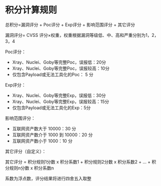 # 积分计算规则

总积分=漏洞评分 + Poc评分 + Exp评分 + 影响范围评分 + 其它评分

漏洞评分= CVSS 评分×权重，权重根据漏洞等级低、中、高和严重分别为1，2，3，4

Poc评分：

- Xray、Nuclei、Goby等完整Poc，误报低：20分
- Xray、Nuclei、Goby等完整Poc，误报较高：10分
- 仅包含Payload或无法工具化的Poc： 5 分
    
Exp评分：

- Xray、Nuclei、Goby等完整Exp，误报低：30分
- Xray、Nuclei、Goby等完整Exp，误报较高：15分
- 仅包含Payload或无法工具化的Exp：5分
   
影响范围评分：

- 互联网资产数大于 10000：30 分
- 互联网资产数介于 1000 到 10000：20 分
- 互联网资产数小于 1000：10 分

其它评分（自定义）：

其它评分 = 积分规则1分数 x 积分系数1 + 积分规则2分数 x 积分系数2 + ... + 积分规则n分数 x 积分系数n

系数为浮点数，评分结果将进行四舍五入取整
